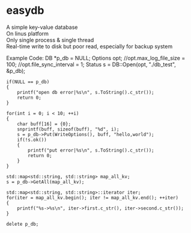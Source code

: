 # easydb
A simple key-value database  
On linus platform  
Only single process & single thread  
Real-time write to disk but poor read, especially for backup system  

Example Code: 
    DB *p_db = NULL;
    Options opt;
    //opt.max_log_file_size = 100;
    //opt.file_sync_interval = 1;
    Status s = DB::Open(opt, "./db_test", &p_db);

    if(NULL == p_db)
    {
        printf("open db error|%s\n", s.ToString().c_str());
        return 0;
    }

    for(int i = 0; i < 10; ++i)
    {
        char buff[16] = {0};
        snprintf(buff, sizeof(buff), "%d", i);
        s = p_db->Put(WriteOptions(), buff, "hello,world");
        if(!s.ok())
        {
            printf("put error|%s\n", s.ToString().c_str());
            return 0;
        }
    }

    std::map<std::string, std::string> map_all_kv;
    s = p_db->GetAll(map_all_kv);

    std::map<std::string, std::string>::iterator iter;
    for(iter = map_all_kv.begin(); iter != map_all_kv.end(); ++iter)
    {
        printf("%s->%s\n", iter->first.c_str(), iter->second.c_str());
    }

    delete p_db;



